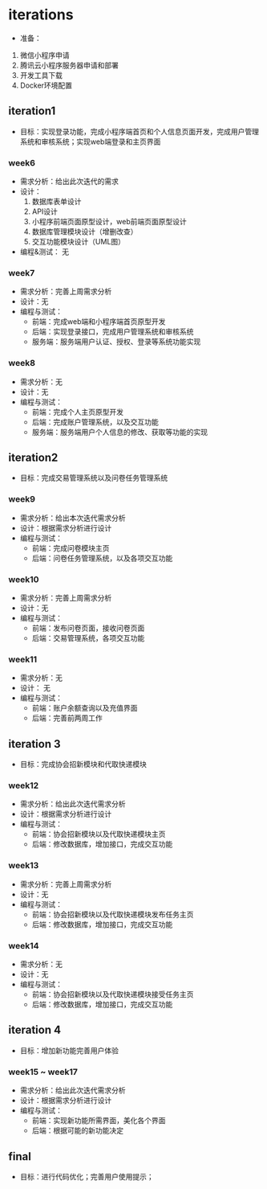 # iterations

- 准备：
1. 微信小程序申请
2. 腾讯云小程序服务器申请和部署
3. 开发工具下载
4. Docker环境配置

## iteration1
- 目标：实现登录功能，完成小程序端首页和个人信息页面开发，完成用户管理系统和审核系统；实现web端登录和主页界面

### week6
- 需求分析：给出此次迭代的需求
- 设计：
  1. 数据库表单设计
  2. API设计
  3. 小程序前端页面原型设计，web前端页面原型设计
  4. 数据库管理模块设计（增删改查）
  5. 交互功能模块设计（UML图）
- 编程&测试：
  无
### week7
- 需求分析：完善上周需求分析
- 设计：无
- 编程与测试：
  - 前端：完成web端和小程序端首页原型开发
  - 后端：实现登录接口，完成用户管理系统和审核系统
  - 服务端：服务端用户认证、授权、登录等系统功能实现
### week8
- 需求分析：无
- 设计：无
- 编程与测试：
  - 前端：完成个人主页原型开发
  - 后端：完成账户管理系统，以及交互功能
  - 服务端：服务端用户个人信息的修改、获取等功能的实现

## iteration2
- 目标：完成交易管理系统以及问卷任务管理系统

### week9
- 需求分析：给出本次迭代需求分析
- 设计：根据需求分析进行设计
- 编程与测试：
  - 前端：完成问卷模块主页
  - 后端：问卷任务管理系统，以及各项交互功能

### week10
- 需求分析：完善上周需求分析
- 设计：无
- 编程与测试：
  - 前端：发布问卷页面，接收问卷页面
  - 后端：交易管理系统，各项交互功能
  
### week11
- 需求分析：无
- 设计： 无
- 编程与测试：
  - 前端：账户余额查询以及充值界面
  - 后端：完善前两周工作

## iteration 3
- 目标：完成协会招新模块和代取快递模块
### week12
- 需求分析：给出此次迭代需求分析
- 设计：根据需求分析进行设计
- 编程与测试：
  - 前端：协会招新模块以及代取快递模块主页
  - 后端：修改数据库，增加接口，完成交互功能

### week13
- 需求分析：完善上周需求分析
- 设计：无
- 编程与测试：
  - 前端：协会招新模块以及代取快递模块发布任务主页
  - 后端：修改数据库，增加接口，完成交互功能

### week14
- 需求分析：无
- 设计：无
- 编程与测试：
  - 前端：协会招新模块以及代取快递模块接受任务主页
  - 后端：修改数据库，增加接口，完成交互功能

## iteration 4
- 目标：增加新功能完善用户体验
### week15 ~ week17
- 需求分析：给出此次迭代需求分析
- 设计：根据需求分析进行设计
- 编程与测试：
  - 前端：实现新功能所需界面，美化各个界面
  - 后端：根据可能的新功能决定

## final
- 目标：进行代码优化；完善用户使用提示；